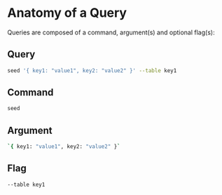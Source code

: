 # Anatomy of a Query

Queries are composed of a command, argument(s) and optional flag(s):

## Query
```bash
seed '{ key1: "value1", key2: "value2" }' --table key1
```

## Command
```bash
seed
```

## Argument
```bash
`{ key1: "value1", key2: "value2" }`
```

## Flag
```bash
--table key1
```
